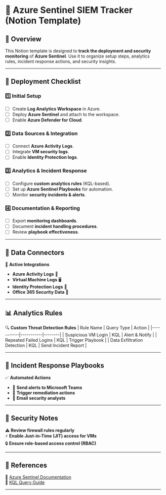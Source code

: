 # 📝 Azure Sentinel SIEM Tracker (Notion Template)

## 📌 Overview
This Notion template is designed to **track the deployment and security monitoring** of **Azure Sentinel**. Use it to organize setup steps, analytics rules, incident response actions, and security insights.

---

## 🚀 Deployment Checklist
### **1️⃣ Initial Setup**
- [ ] Create **Log Analytics Workspace** in Azure.
- [ ] Deploy **Azure Sentinel** and attach to the workspace.
- [ ] Enable **Azure Defender for Cloud**.

### **2️⃣ Data Sources & Integration**
- [ ] Connect **Azure Activity Logs**.
- [ ] Integrate **VM security logs**.
- [ ] Enable **Identity Protection logs**.

### **3️⃣ Analytics & Incident Response**
- [ ] Configure **custom analytics rules** (KQL-based).
- [ ] Set up **Azure Sentinel Playbooks** for automation.
- [ ] Monitor **security incidents & alerts**.

### **4️⃣ Documentation & Reporting**
- [ ] Export **monitoring dashboards**.
- [ ] Document **incident handling procedures**.
- [ ] Review **playbook effectiveness**.

---

## 📡 Data Connectors
🔗 **Active Integrations**
- **Azure Activity Logs** 🏢  
- **Virtual Machine Logs** 🖥️  
- **Identity Protection Logs** 🔐  
- **Office 365 Security Data** 📧  

---

## 📊 Analytics Rules
🔍 **Custom Threat Detection Rules**
| Rule Name | Query Type | Action |
|-----------|-----------|--------|
| Suspicious VM Login | KQL | Alert & Notify |
| Repeated Failed Logins | KQL | Trigger Playbook |
| Data Exfiltration Detection | KQL | Send Incident Report |

---

## 🚨 Incident Response Playbooks
✅ **Automated Actions**
- 🚀 **Send alerts to Microsoft Teams**
- 🔄 **Trigger remediation actions**
- 📧 **Email security analysts**

---

## 📌 Security Notes
⚠ **Review firewall rules regularly**  
⚡ **Enable Just-in-Time (JIT) access for VMs**  
🔒 **Ensure role-based access control (RBAC)**  

---

## 📄 References
🔗 [Azure Sentinel Documentation](https://learn.microsoft.com/en-us/azure/sentinel/)  
🔗 [KQL Query Guide](https://learn.microsoft.com/en-us/azure/data-explorer/kusto/query/)  

---